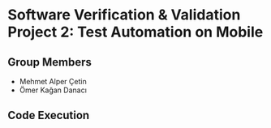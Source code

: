 # Software Verification & Validation Project 2: Test Automation on Mobile
## Group Members
- Mehmet Alper Çetin
- Ömer Kağan Danacı
## Code Execution
